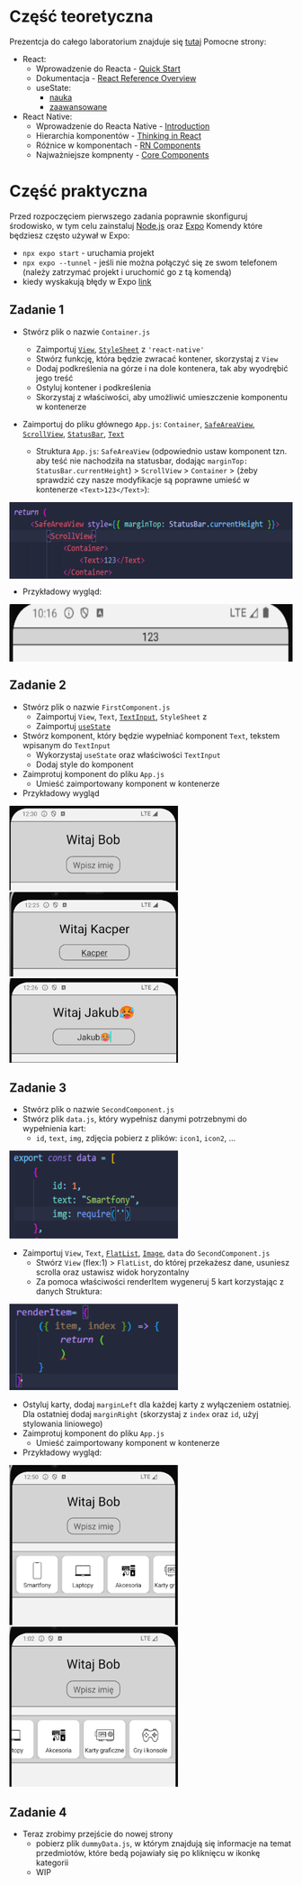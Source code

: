 # Część teoretyczna
  Prezentcja do całego laboratorium znajduje się [tutaj](https://github.com/sikorski1/High-level-Programming-Languages-Project/raw/main/React_Native_od_zera_JPWP.odp)
Pomocne strony:
- React:
  - Wprowadzenie do Reacta - [Quick Start](https://react.dev/learn)
  - Dokumentacja - [React Reference Overview](https://react.dev/reference/react)
  - useState:
    - [nauka](https://react.dev/learn/state-a-components-memory)
    - [zaawansowane](https://react.dev/reference/react/useState)
- React Native:
  - Wprowadzenie do Reacta Native - [Introduction](https://reactnative.dev/docs/getting-started)
  - Hierarchia komponentów - [Thinking in React](https://react.dev/learn/thinking-in-react)
  - Różnice w komponentach - [RN Components](https://reactnative.dev/docs/intro-react-native-components)
  - Najważniejsze kompnenty - [Core Components](https://reactnative.dev/docs/components-and-apis)


# Część praktyczna

Przed rozpoczęciem pierwszego zadania poprawnie skonfiguruj środowisko, w tym celu zainstaluj [Node.js](https://nodejs.org/en) oraz [Expo](https://docs.expo.dev/get-started/installation/)
Komendy które będziesz często używał w Expo:
  -  `npx expo start` - uruchamia projekt
  -  `npx expo --tunnel` - jeśli nie można połączyć się ze swom telefonem (należy zatrzymać projekt i uruchomić go z tą komendą)
  -  kiedy wyskakują błędy w Expo [link](https://sebhastian.com/npm-err-enoent/)

## Zadanie 1

- Stwórz plik o nazwie `Container.js`
  - Zaimportuj [`View`](https://reactnative.dev/docs/view), [`StyleSheet`](https://reactnative.dev/docs/stylesheet) z `'react-native'`
  - Stwórz funkcję, która będzie zwracać kontener, skorzystaj z `View`
  - Dodaj podkreślenia na górze i na dole kontenera, tak aby wyodrębić jego treść
  - Ostyluj kontener i podkreślenia
  - Skorzystaj z właściwości, aby umożliwić umieszczenie komponentu w kontenerze

- Zaimportuj do pliku głównego `App.js`: `Container`, [`SafeAreaView`](https://reactnative.dev/docs/safeareaview), [`ScrollView`](https://reactnative.dev/docs/scrollview), [`StatusBar`](https://reactnative.dev/docs/statusbar), [`Text`](https://reactnative.dev/docs/text)
  - Struktura  `App.js`: `SafeAreaView` (odpowiednio ustaw komponent tzn. aby teść nie nachodziła na statusbar, dodając `marginTop: StatusBar.currentHeight`) > `ScrollView` > `Container` > (żeby sprawdzić czy nasze modyfikacje są poprawne umieść w kontenerze `<Text>123</Text>`):

<img align="center" width="600" height="136" src="img/img1.png">

-  Przykładowy wygląd:

<img align="center" width="600" height="102" src="img/container.png">


## Zadanie 2

- Stwórz plik o nazwie `FirstComponent.js`
  - Zaimportuj `View`, `Text`, [`TextInput`](https://reactnative.dev/docs/textinput), `StyleSheet` z 
  - Zaimportuj [`useState`](https://react.dev/reference/react/useState)
- Stwórz komponent, który będzie wypełniać komponent `Text`, tekstem wpisanym do `TextInput`
  - Wykorzystaj `useState` oraz właściwości `TextInput`
  - Dodaj style do komponent
- Zaimprotuj komponent do pliku `App.js` 
  - Umieść zaimportowany komponent w kontenerze 
- Przykładowy wygląd

<img src="img/img4.png" width="300" height="150"> <img src="img/img2.png" width="300" height="150"> <img src="img/img3.png" width="300" height="150">


## Zadanie 3

- Stwórz plik o nazwie `SecondComponent.js `
- Stwórz plik `data.js`, który wypełnisz danymi potrzebnymi do wypełnienia kart:
  - `id`, `text`, `img`, zdjęcia pobierz z plików: `icon1`, `icon2`, ...

<img src="img/img6.png" width="300" height="156">

- Zaimportuj `View`, `Text`, [`FlatList`](https://reactnative.dev/docs/flatlist), [`Image`](https://reactnative.dev/docs/image), `data` do `SecondComponent.js`
  - Stwórz `View` (flex:1) > `FlatList`, do której przekażesz dane, usuniesz scrolla oraz ustawisz widok horyzontalny 
  - Za pomoca właściwości renderItem wygeneruj 5 kart korzystając z danych 
Struktura:

<img src="img/img5.png" width="300" height="153">

  - Ostyluj karty, dodaj `marginLeft` dla każdej karty z wyłączeniem ostatniej. Dla ostatniej dodaj `marginRight` (skorzystaj z `index` oraz `id`, użyj stylowania liniowego) 
- Zaimprotuj komponent do pliku `App.js `
  - Umieść zaimportowany komponent w kontenerze 
- Przykładowy wygląd:

<img src="img/img7.png" width="300" height="284"> <img src="img/img8.png" width="300" height="284">

## Zadanie 4

- Teraz zrobimy przejście do nowej strony
  - pobierz plik `dummyData.js`, w którym znajdują się informacje na temat przedmiotów, które bedą pojawiały się po kliknięcu w ikonkę kategorii
  - WIP




